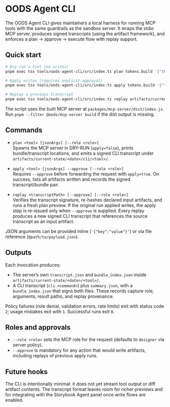 # OODS Agent CLI

The OODS Agent CLI gives maintainers a local harness for running MCP tools with the same guardrails as the sandbox server. It wraps the stdio MCP server, produces signed transcripts (using the artifact framework), and enforces a plan → approve → execute flow with replay support.

## Quick start

```bash
# Dry-run a tool (no writes)
pnpm exec tsx tools/oods-agent-cli/src/index.ts plan tokens.build '{"theme":"dark"}'

# Apply writes (requires explicit approval)
pnpm exec tsx tools/oods-agent-cli/src/index.ts apply tokens.build '{"theme":"dark"}' --approve

# Replay a previous transcript
pnpm exec tsx tools/oods-agent-cli/src/index.ts replay artifacts/current-state/<date>/cli/tokens.build/<timestamp>-apply/transcript.json --approve
```

The script uses the built MCP server at `packages/mcp-server/dist/index.js`. Run `pnpm --filter @oods/mcp-server build` if the dist output is missing.

## Commands

- `plan <tool> [jsonArgs] [--role <role>]`  
  Spawns the MCP server in DRY-RUN (`apply=false`), prints bundle/transcript locations, and emits a signed CLI transcript under `artifacts/current-state/<date>/cli/<tool>/`.

- `apply <tool> [jsonArgs] --approve [--role <role>]`  
  Requires `--approve` before forwarding the request with `apply=true`. On success, lists all artifacts written and records the signed transcript/bundle pair.

- `replay <transcriptPath> [--approve] [--role <role>]`  
  Verifies the transcript signature, re-hashes declared input artifacts, and runs a fresh plan preview. If the original run applied writes, the apply step is re-issued only when `--approve` is supplied. Every replay produces a new signed CLI transcript that references the source transcript as an input artifact.

JSON arguments can be provided inline (`'{"key":"value"}'`) or via file reference (`@path/to/payload.json`).

## Outputs

Each invocation produces:

- The server’s own `transcript.json` and `bundle_index.json` inside `artifacts/current-state/<date>/<tool>/`.
- A CLI transcript (`cli.<command>`) plus `summary.json`, with a `bundle_index.json` that signs both files. These records capture role, arguments, result paths, and replay provenance.

Policy failures (role denial, validation errors, rate limits) exit with status code `2`; usage mistakes exit with `1`. Successful runs exit `0`.

## Roles and approvals

- `--role <role>` sets the MCP role for the request (defaults to `designer` via server policy).
- `--approve` is mandatory for any action that would write artifacts, including replays of previous apply runs.

## Future hooks

The CLI is intentionally minimal: it does not yet stream tool output or diff artifact contents. The transcript format leaves room for richer previews and for integrating with the Storybook Agent panel once write flows are enabled.
